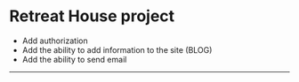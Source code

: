 # Retreat House project

* Add authorization
* Add the ability to add information to the site (BLOG)
* Add the ability to send email

---
